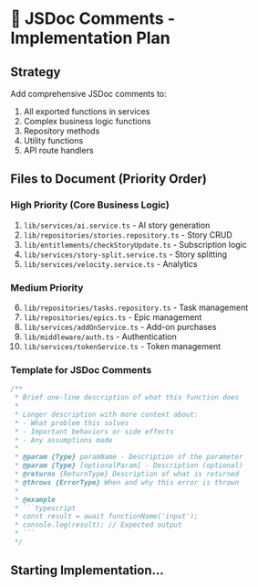 # 📝 JSDoc Comments - Implementation Plan

## Strategy

Add comprehensive JSDoc comments to:
1. All exported functions in services
2. Complex business logic functions
3. Repository methods
4. Utility functions
5. API route handlers

## Files to Document (Priority Order)

### High Priority (Core Business Logic)
1. `lib/services/ai.service.ts` - AI story generation
2. `lib/repositories/stories.repository.ts` - Story CRUD
3. `lib/entitlements/checkStoryUpdate.ts` - Subscription logic
4. `lib/services/story-split.service.ts` - Story splitting
5. `lib/services/velocity.service.ts` - Analytics

### Medium Priority
6. `lib/repositories/tasks.repository.ts` - Task management
7. `lib/repositories/epics.ts` - Epic management
8. `lib/services/addOnService.ts` - Add-on purchases
9. `lib/middleware/auth.ts` - Authentication
10. `lib/services/tokenService.ts` - Token management

### Template for JSDoc Comments

```typescript
/**
 * Brief one-line description of what this function does
 * 
 * Longer description with more context about:
 * - What problem this solves
 * - Important behaviors or side effects
 * - Any assumptions made
 * 
 * @param {Type} paramName - Description of the parameter
 * @param {Type} [optionalParam] - Description (optional)
 * @returns {ReturnType} Description of what is returned
 * @throws {ErrorType} When and why this error is thrown
 * 
 * @example
 * ```typescript
 * const result = await functionName('input');
 * console.log(result); // Expected output
 * ```
 */
```

## Starting Implementation...

